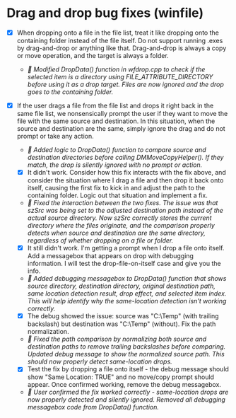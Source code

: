 # Drag and drop bug fixes (winfile)

- [x] When dropping onto a file in the file list, treat it like dropping onto the containing folder instead of the file itself. Do not support running .exes by drag-and-drop or anything like that. Drag-and-drop is always a copy or move operation, and the target is always a folder.
    - *🤖 Modified DropData() function in wfdrop.cpp to check if the selected item is a directory using FILE_ATTRIBUTE_DIRECTORY before using it as a drop target. Files are now ignored and the drop goes to the containing folder.*

- [x] If the user drags a file from the file list and drops it right back in the same file list, we nonsensically prompt the user if they want to move the file with the same source and destination. In this situation, when the source and destination are the same, simply ignore the drag and do not prompt or take any action.
    - *🤖 Added logic to DropData() function to compare source and destination directories before calling DMMoveCopyHelper(). If they match, the drop is silently ignored with no prompt or action.*
    - [x] It didn't work. Consider how this fix interacts with the fix above, and consider the situation where I drag a file and then drop it back onto itself, causing the first fix to kick in and adjust the path to the containing folder. Logic out that situation and implement a fix.
    - *🤖 Fixed the interaction between the two fixes. The issue was that szSrc was being set to the adjusted destination path instead of the actual source directory. Now szSrc correctly stores the current directory where the files originate, and the comparison properly detects when source and destination are the same directory, regardless of whether dropping on a file or folder.*
    - [x] It still didn't work. I'm getting a prompt when I drop a file onto itself. Add a messagebox that appears on drop with debugging information. I will test the drop-file-on-itself case and give you the info.
    - *🤖 Added debugging messagebox to DropData() function that shows source directory, destination directory, original destination path, same location detection result, drop effect, and selected item index. This will help identify why the same-location detection isn't working correctly.*
    - [x] The debug showed the issue: source was "C:\Temp\" (with trailing backslash) but destination was "C:\Temp" (without). Fix the path normalization.
    - *🤖 Fixed the path comparison by normalizing both source and destination paths to remove trailing backslashes before comparing. Updated debug message to show the normalized source path. This should now properly detect same-location drops.*
    - [x] Test the fix by dropping a file onto itself - the debug message should show "Same Location: TRUE" and no move/copy prompt should appear. Once confirmed working, remove the debug messagebox.
    - *🤖 User confirmed the fix worked correctly - same-location drops are now properly detected and silently ignored. Removed all debugging messagebox code from DropData() function.*
